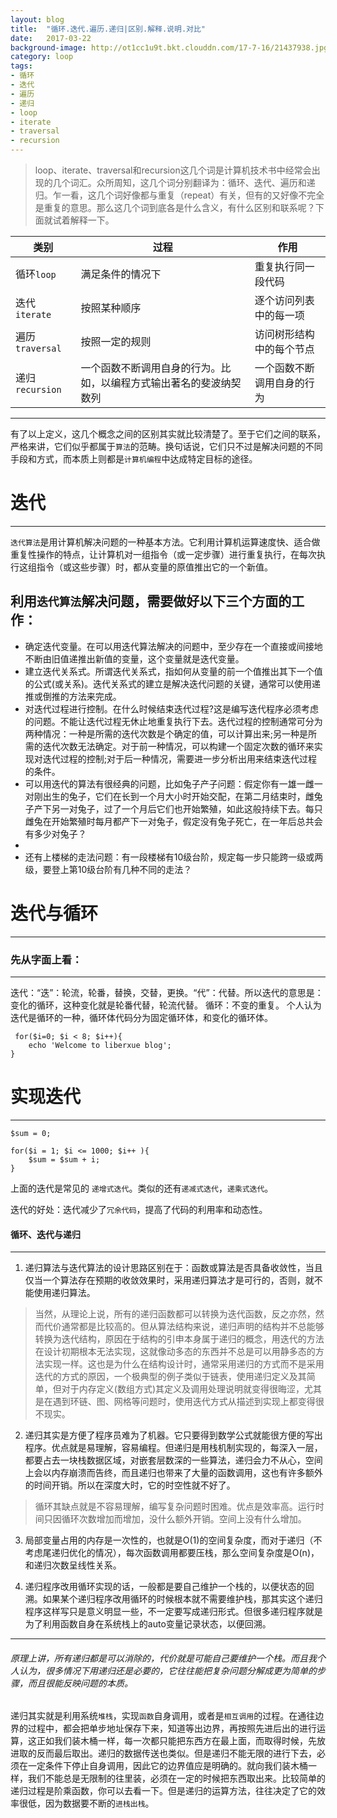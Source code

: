 ```yaml
---
layout: blog
title:  "循环.迭代.遍历.递归|区别.解释.说明.对比"
date:   2017-03-22
background-image: http://ot1cc1u9t.bkt.clouddn.com/17-7-16/21437938.jpg
category: loop
tags:
- 循环
- 迭代
- 遍历
- 递归
- loop
- iterate
- traversal
- recursion
---
```

 
>loop、iterate、traversal和recursion这几个词是计算机技术书中经常会出现的几个词汇。众所周知，这几个词分别翻译为：循环、迭代、遍历和递归。乍一看，这几个词好像都与重复（repeat）有关，但有的又好像不完全是重复的意思。那么这几个词到底各是什么含义，有什么区别和联系呢？下面就试着解释一下。


类别 |过程|作用|
---|---|---|
循环``loop`` | 满足条件的情况下| 重复执行同一段代码|
迭代``iterate`` | 按照某种顺序|逐个访问列表中的每一项|
遍历``traversal`` | 按照一定的规则| 访问树形结构中的每个节点|
递归``recursion``| 一个函数不断调用自身的行为。比如，以编程方式输出著名的斐波纳契数列| 一个函数不断调用自身的行为|

***
有了以上定义，这几个概念之间的区别其实就比较清楚了。至于它们之间的联系，严格来讲，它们似乎都属于``算法``的范畴。换句话说，它们只不过是解决问题的不同手段和方式，而本质上则都是``计算机编程``中达成特定目标的途径。

# 迭代
***

``迭代算法``是用计算机解决问题的一种基本方法。它利用计算机运算速度快、适合做重复性操作的特点，让计算机对一组指令（或一定步骤）进行重复执行，在每次执行这组指令（或这些步骤）时，都从变量的原值推出它的一个新值。

利用``迭代算法``**解决问题**，需要做好以下三个方面的工作：
- 
- 确定迭代变量。在可以用迭代算法解决的问题中，至少存在一个直接或间接地不断由旧值递推出新值的变量，这个变量就是迭代变量。
- 建立迭代关系式。所谓迭代关系式，指如何从变量的前一个值推出其下一个值的公式(或关系)。迭代关系式的建立是解决迭代问题的关键，通常可以使用递推或倒推的方法来完成。
- 对迭代过程进行控制。在什么时候结束迭代过程?这是编写迭代程序必须考虑的问题。不能让迭代过程无休止地重复执行下去。迭代过程的控制通常可分为两种情况：一种是所需的迭代次数是个确定的值，可以计算出来;另一种是所需的迭代次数无法确定。对于前一种情况，可以构建一个固定次数的循环来实现对迭代过程的控制;对于后一种情况，需要进一步分析出用来结束迭代过程的条件。
- 可以用迭代的算法有很经典的问题，比如兔子产子问题：假定你有一雄一雌一对刚出生的兔子，它们在长到一个月大小时开始交配，在第二月结束时，雌兔子产下另一对兔子，过了一个月后它们也开始繁殖，如此这般持续下去。每只雌兔在开始繁殖时每月都产下一对兔子，假定没有兔子死亡，在一年后总共会有多少对兔子？
- 
- 还有上楼梯的走法问题：有一段楼梯有10级台阶，规定每一步只能跨一级或两级，要登上第10级台阶有几种不同的走法？

# 迭代与循环
***
### 先从字面上看：
***
迭代：“迭”：轮流，轮番，替换，交替，更换。“代”：代替。所以迭代的意思是：变化的循环，这种变化就是轮番代替，轮流代替。
循环：不变的重复。
个人认为迭代是循环的一种，循环体代码分为固定循环体，和变化的循环体。

```
 for($i=0; $i < 8; $i++){
    echo 'Welcome to liberxue blog';
}
```
# 实现迭代
***
```
$sum = 0;

for($i = 1; $i <= 1000; $i++ ){
    $sum = $sum + i;
}
```
 
上面的迭代是常见的 ``递增式迭代``。类似的还有``递减式迭代``，``递乘式迭代``。

迭代的好处：迭代减少了``冗余代码``，提高了代码的利用率和动态性。

#### 循环、迭代与递归
***
1. 递归算法与迭代算法的设计思路区别在于：函数或算法是否具备收敛性，当且仅当一个算法存在预期的收敛效果时，采用递归算法才是可行的，否则，就不能使用递归算法。

>当然，从理论上说，所有的递归函数都可以转换为迭代函数，反之亦然，然而代价通常都是比较高的。但从算法结构来说，递归声明的结构并不总能够转换为迭代结构，原因在于结构的引申本身属于递归的概念，用迭代的方法在设计初期根本无法实现，这就像动多态的东西并不总是可以用静多态的方法实现一样。这也是为什么在结构设计时，通常采用递归的方式而不是采用迭代的方式的原因，一个极典型的例子类似于链表，使用递归定义及其简单，但对于内存定义(数组方式)其定义及调用处理说明就变得很晦涩，尤其是在遇到环链、图、网格等问题时，使用迭代方式从描述到实现上都变得很不现实。

2. 递归其实是方便了程序员难为了机器。它只要得到数学公式就能很方便的写出程序。优点就是易理解，容易编程。但递归是用栈机制实现的，每深入一层，都要占去一块栈数据区域，对嵌套层数深的一些算法，递归会力不从心，空间上会以内存崩溃而告终，而且递归也带来了大量的函数调用，这也有许多额外的时间开销。所以在深度大时，它的时空性就不好了。

>循环其缺点就是不容易理解，编写复杂问题时困难。优点是效率高。运行时间只因循环次数增加而增加，没什么额外开销。空间上没有什么增加。

3. 局部变量占用的内存是一次性的，也就是O(1)的空间复杂度，而对于递归（不考虑尾递归优化的情况），每次函数调用都要压栈，那么空间复杂度是O(n)，和递归次数呈线性关系。

4. 递归程序改用循环实现的话，一般都是要自己维护一个栈的，以便状态的回溯。如果某个递归程序改用循环的时候根本就不需要维护栈，那其实这个递归程序这样写只是意义明显一些，不一定要写成递归形式。但很多递归程序就是为了利用函数自身在系统栈上的auto变量记录状态，以便回溯。
---
###### 原理上讲，所有递归都是可以消除的，代价就是可能自己要维护一个栈。而且我个人认为，很多情况下用递归还是必要的，它往往能把复杂问题分解成更为简单的步骤，而且很能反映问题的本质。

递归其实就是利用系统``堆栈``，实现``函数``自身调用，或者是``相互调用``的过程。在通往边界的过程中，都会把单步地址保存下来，知道等出边界，再按照先进后出的进行运算，这正如我们装木桶一样，每一次都只能把东西方在最上面，而取得时候，先放进取的反而最后取出。递归的数据传送也类似。但是递归不能无限的进行下去，必须在一定条件下停止自身调用，因此它的边界值应是明确的。就向我们装木桶一样，我们不能总是无限制的往里装，必须在一定的时候把东西取出来。比较简单的递归过程是阶乘函数，你可以去看一下。但是递归的运算方法，往往决定了它的效率很低，因为数据要不断的``进栈出栈``。